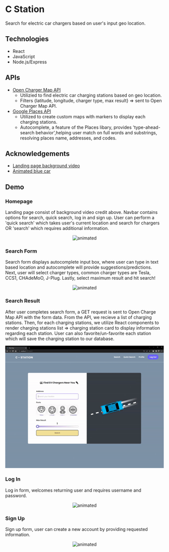 
# C Station

Search for electric car chargers based on user's input geo location.

## Technologies
 - React
 - JavaScript
 - Node.js/Express


## APIs
 - [Open Charger Map API](https://openchargemap.org/site)
   - Utilizied to find electric car charging stations based on geo location. 
   - Filters {latitude, longitude, charger type, max result} => sent to Open Charger Map API.
 - [Google Places API](https://developers.google.com/maps/documentation/places/web-service/overview)
   - Utilized to create custom maps with markers to display each charging stations.
   - Autocomplete, a feature of the Places libary, provides 'type-ahead-search behavior',helping user match on full words and substrings, resolving places name, addresses, and codes. 



## Acknowledgements

 - [Landing page background video](https://www.youtube.com/watch?v=M32bzsBswAk)
 - [Animated blue car](https://codepen.io/gvissing/pen/RwBMxKj)
  
## Demo

### Homepage 
Landing page consist of background video credit above. Navbar contains options for search, quick search, log in and sign up. User can perform a 'quick search' which takes user's current location and search for chargers OR 'search' which requires additional information.
<p align="center">
  <img src="https://github.com/xieb3cky/Cstation_Frontend/blob/master/demo/landing-pagegif.gif" alt="animated" />
</p>

### Search Form 
Search form displays autocomplete input box, where user can type in text based location and autocomplete will provide suggestions/predictions. Next, user will select charger types, common charger types are Tesla, CCS1, CHAdeMoO, J-Plug. Lastly, select maximum result and hit search!
<p align="center">
  <img src="" alt="animated" />
</p>

### Search Result
After user completes search form, a GET request is sent to Open Charge Map API with the form data. From the API, we recieve a list of charging stations. Then, for each charging stations, we utilize React components to render charging stations list => charging station card to display information regarding each station. User can also favorite/un-favorite each station which will save the charging station to our database. 

<p align="center">
  <img src="https://github.com/xieb3cky/Cstation_Frontend/blob/master/demo/search-result-gif.gif" alt="animated" />
</p> 

### Log In 
Log in form, welcomes returning user and requires username and password.
<p align="center">
  <img src="https://github.com/xieb3cky/Cstation_Frontend/blob/master/demo/signin.gif" alt="animated" />
</p> 

### Sign Up
Sign up form, user can create a new account by providing requested information. 
<p align="center">
  <img src="" alt="animated" />
</p> 
